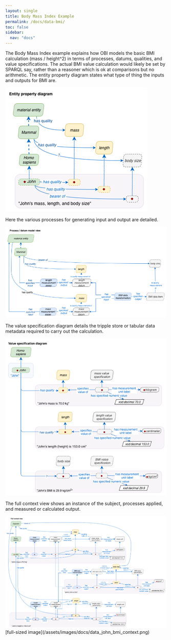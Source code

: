 ```yaml
---
layout: single
title: Body Mass Index Example
permalink: /docs/data-bmi/
toc: false
sidebar:
  nav: "docs"
---
```


The Body Mass Index example explains how OBI models the basic BMI calculation (mass / height^2) in terms of processes, datums, qualities, and value specifications.  The actual BMI value calculation would likely be set by SPARQL say, rather than a reasoner which is ok at comparisons but no arithmetic. The entity property diagram states what type of thing the inputs and outputs for BMI are.

<img src="/assets/images/docs/data_john_bmi_properties.png">

Here the various processes for generating input and output are detailed.

<img src="/assets/images/docs/data_john_bmi_process.png">

The value specification diagram details the tripple store or tabular data metadata required to carry out the calculation.

<img src="/assets/images/docs/data_john_bmi_vs.png">

The full context view shows an instance of the subject, processes applied, and measured or calculated output. 

<img src="/assets/images/docs/data_john_bmi_context.png">
[full-sized image](/assets/images/docs/data_john_bmi_context.png)
